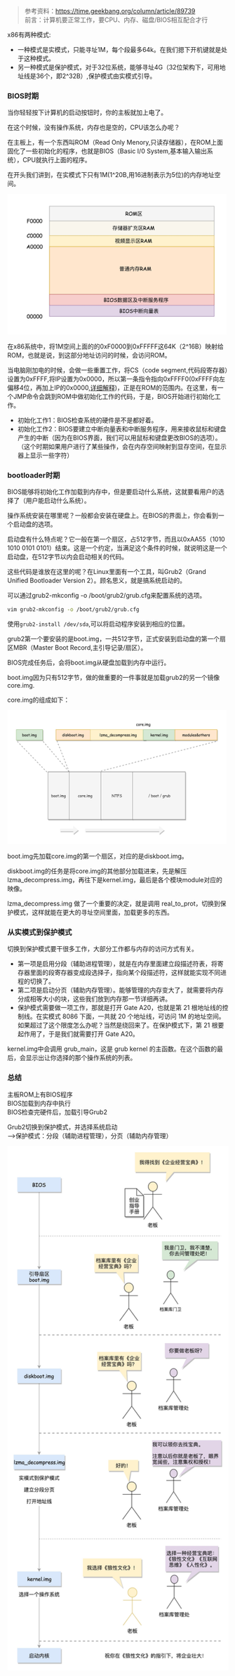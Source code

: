 > 参考资料：<https://time.geekbang.org/column/article/89739>  
> 前言：计算机要正常工作，要CPU、内存、磁盘/BIOS相互配合才行

x86有两种模式:

- 一种模式是实模式，只能寻址1M，每个段最多64k。在我们摁下开机键就是处于这种模式。
- 另一种模式是保护模式，对于32位系统，能够寻址4G（32位架构下，可用地址线是36个，即2^32B）,保护模式由实模式引导。

### BIOS时期

当你轻轻按下计算机的启动按钮时，你的主板就加上电了。

在这个时候，没有操作系统，内存也是空的，CPU该怎么办呢？

在主板上，有一个东西叫ROM（Read Only Menory,只读存储器），在ROM上面固化了一些初始化的程序，也就是BIOS（Basic I/0 System,基本输入输出系统），CPU就执行上面的程序。

在开头我们讲到，在实模式下只有1M(1^20B,用16进制表示为5位)的内存地址空间。

<img src="../_img/1.jpeg" width="500"><br>

在x86系统中，将1M空间上面的的0xF0000到0xFFFFF这64K（2^16B）映射给ROM，也就是说，到这部分地址访问的时候，会访问ROM。

当电脑刚加电的时候，会做一些重置工作，将CS（code segment,代码段寄存器）设置为0xFFFF,将IP设置为0x0000，所以第一条指令指向0xFFFF0(0xFFFF向左偏移4位，再加上IP的0x0000,[详细解释](https://time.geekbang.org/column/article/89417))，正是在ROM的范围内。在这里，有一个JMP命令会跳到ROM中做初始化工作的代码，于是，BIOS开始进行初始化工作。

- 初始化工作1：BIOS检查系统的硬件是不是都好着。
- 初始化工作2：BIOS要建立中断向量表和中断服务程序，用来接收鼠标和键盘产生的中断（因为在BIOS界面，我们可以用鼠标和键盘更改BIOS的选项）。  
  （这个时期如果用户进行了某些操作，会在内存空间映射到显存空间，在显示器上显示一些字符）

### bootloader时期

BIOS能够将初始化工作加载到内存中，但是要启动什么系统，这就要看用户的选择了（用户能启动什么系统）。

操作系统安装在哪里呢？一般都会安装在硬盘上。在BIOS的界面上，你会看到一个启动盘的选项。  

启动盘有什么特点呢？它一般在第一个扇区，占512字节，而且以0xAA55（1010 1010 0101 0101）结束。这是一个约定，当满足这个条件的时候，就说明这是一个启动盘，在512字节以内会启动相关的代码。

这些代码是谁放在这里的呢？在Linux里面有一个工具，叫Grub2（Grand Unified Bootloader Version 2）。顾名思义，就是搞系统启动的。

可以通过grub2-mkconfig -o /boot/grub2/grub.cfg来配置系统的选项。

```bash
vim grub2-mkconfig -o /boot/grub2/grub.cfg
```

使用`grub2-install /dev/sda`,可以将启动程序安装到相应的位置。

grub2第一个要安装的是boot.img，一共512字节，正式安装到启动盘的第一个扇区MBR（Master Boot Record,主引导记录/扇区）。

BIOS完成任务后，会将boot.img从硬盘加载到内存中运行。

boot.img因为只有512字节，做的做重要的一件事就是加载grub2的另一个镜像 core.img.

core.img的组成如下：

<img src="../_img/2.jpeg" width="500"><br>

boot.img先加载core.img的第一个扇区，对应的是diskboot.img。

diskboot.img的任务是将core.img的其他部分加载进来，先是解压lzma_decompress.img，再往下是kernel.img，最后是各个模块module对应的映像。

lzma_decompress.img 做了一个重要的决定，就是调用 real_to_prot，切换到保护模式，这样就能在更大的寻址空间里面，加载更多的东西。

### 从实模式到保护模式

切换到保护模式要干很多工作，大部分工作都与内存的访问方式有关。

- 第一项是启用分段（辅助进程管理），就是在内存里面建立段描述符表，将寄存器里面的段寄存器变成段选择子，指向某个段描述符，这样就能实现不同进程的切换了。
- 第二项是启动分页（辅助内存管理）。能够管理的内存变大了，就需要将内存分成相等大小的块，这些我们放到内存那一节详细再讲。
- 保护模式需要做一项工作，那就是打开 Gate A20，也就是第 21 根地址线的控制线。在实模式 8086 下面，一共就 20 个地址线，可访问 1M 的地址空间。如果超过了这个限度怎么办呢？当然是绕回来了。在保护模式下，第 21 根要起作用了，于是我们就需要打开 Gate A20。

kernel.img中会调用 grub_main，这是 grub kernel 的主函数。在这个函数的最后，会显示出让你选择的那个操作系统的列表。

### 总结

主板ROM上有BIOS程序  
BIOS加载到内存中执行  
BIOS检查完硬件后，加载引导Grub2

Grub2切换到保护模式，并选择系统启动  
-->保护模式：分段（辅助进程管理），分页（辅助内存管理）

<img src="../_img/3.jpeg" width="700"><br>

